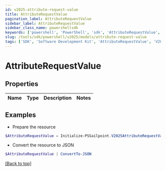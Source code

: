 ```yaml
---
id: v2025-attribute-request-value
title: AttributeRequestValue
pagination_label: AttributeRequestValue
sidebar_label: AttributeRequestValue
sidebar_class_name: powershellsdk
keywords: ['powershell', 'PowerShell', 'sdk', 'AttributeRequestValue', 'V2025AttributeRequestValue'] 
slug: /tools/sdk/powershell/v2025/models/attribute-request-value
tags: ['SDK', 'Software Development Kit', 'AttributeRequestValue', 'V2025AttributeRequestValue']
---
```



# AttributeRequestValue

## Properties

Name | Type | Description | Notes
------------ | ------------- | ------------- | -------------

## Examples

- Prepare the resource
```powershell
$AttributeRequestValue = Initialize-PSSailpoint.V2025AttributeRequestValue 
```

- Convert the resource to JSON
```powershell
$AttributeRequestValue | ConvertTo-JSON
```


[[Back to top]](#) 

